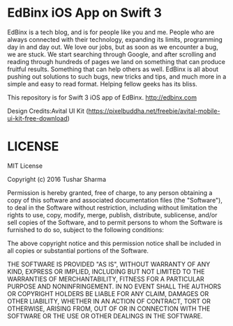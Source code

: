# EdBinx iOS App on Swift 3
EdBinx is a tech blog, and is for people like you and me. People who are always connected with their technology, expanding its limits, programming day in and day out. We love our jobs, but as soon as we encounter a bug, we are stuck. We start searching through Google, and after scrolling and reading through hundreds of pages we land on something that can produce fruitful results. Something that can help others as well. EdBinx is all about pushing out solutions to such bugs, new tricks and tips, and much more in a simple and easy to read format. Helping fellow geeks has its bliss.

This repository is for Swift 3 iOS app of EdBinx. 
http://edbinx.com

Design Credits:Avital UI Kit (https://pixelbuddha.net/freebie/avital-mobile-ui-kit-free-download)

# LICENSE

MIT License

Copyright (c) 2016 Tushar Sharma

Permission is hereby granted, free of charge, to any person obtaining a copy
of this software and associated documentation files (the "Software"), to deal
in the Software without restriction, including without limitation the rights
to use, copy, modify, merge, publish, distribute, sublicense, and/or sell
copies of the Software, and to permit persons to whom the Software is
furnished to do so, subject to the following conditions:

The above copyright notice and this permission notice shall be included in all
copies or substantial portions of the Software.

THE SOFTWARE IS PROVIDED "AS IS", WITHOUT WARRANTY OF ANY KIND, EXPRESS OR
IMPLIED, INCLUDING BUT NOT LIMITED TO THE WARRANTIES OF MERCHANTABILITY,
FITNESS FOR A PARTICULAR PURPOSE AND NONINFRINGEMENT. IN NO EVENT SHALL THE
AUTHORS OR COPYRIGHT HOLDERS BE LIABLE FOR ANY CLAIM, DAMAGES OR OTHER
LIABILITY, WHETHER IN AN ACTION OF CONTRACT, TORT OR OTHERWISE, ARISING FROM,
OUT OF OR IN CONNECTION WITH THE SOFTWARE OR THE USE OR OTHER DEALINGS IN THE
SOFTWARE.
